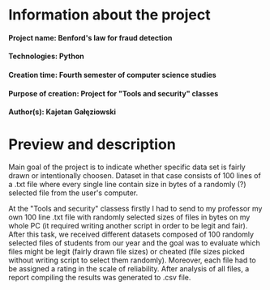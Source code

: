# Information about the project

#### Project name: Benford's law for fraud detection
#### Technologies: Python
#### Creation time: Fourth semester of computer science studies
#### Purpose of creation: Project for "Tools and security" classes
#### Author(s): Kajetan Gałęziowski 

# Preview and description

Main goal of the project is to indicate whether specific data set is fairly drawn or intentionally choosen. 
Dataset in that case consists of 100 lines of a .txt file where every single line contain size in bytes of a randomly (?) selected file from the user's computer.

At the "Tools and security" classess firstly I had to send to my professor my own 100 line .txt file with randomly selected sizes of files in bytes on my whole PC (it required writing another script in order to be legit and fair).
After this task, we received different datasets composed of 100 randomly selected files of students from our year and the goal was to evaluate which files might be legit (fairly drawn file sizes) or cheated (file sizes picked without writing script to select them randomly).
Moreover, each file had to be assigned a rating in the scale of reliability.
After analysis of all files, a report compiling the results was generated to .csv file.
